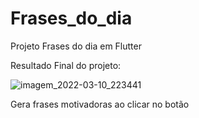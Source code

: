 # Frases_do_dia
Projeto Frases do dia em Flutter

Resultado Final do projeto: 

![imagem_2022-03-10_223441](https://user-images.githubusercontent.com/75454785/157785501-056d4060-c793-4cf4-8145-19348cdd76f5.png)



Gera frases motivadoras ao clicar no botão
